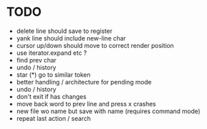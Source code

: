 # TODO

- delete line should save to register
- yank line should include new-line char
- cursor up/down should move to correct render position
- use iterator.expand etc ?
- find prev char
- undo / history
- star (*) go to similar token
- better handling / architecture for pending mode
- undo / history
- don't exit if has changes
- move back word to prev line and press x crashes
- new file wo name but save with name (requires command mode)
- repeat last action / search
